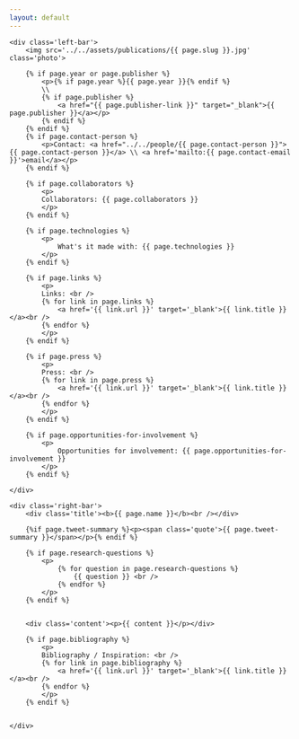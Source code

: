 ```yaml
---
layout: default
---
```

<div class='project'>

	<div class='left-bar'>
		<img src='../../assets/publications/{{ page.slug }}.jpg' class='photo'>	
		
		{% if page.year or page.publisher %}
			<p>{% if page.year %}{{ page.year }}{% endif %}
			\\ 
			{% if page.publisher %}
				<a href="{{ page.publisher-link }}" target="_blank">{{ page.publisher }}</a></p>
			{% endif %}
		{% endif %}
		{% if page.contact-person %}			
			<p>Contact: <a href="../../people/{{ page.contact-person }}">{{ page.contact-person }}</a> \\ <a href='mailto:{{ page.contact-email }}'>email</a></p>
		{% endif %}
		
		{% if page.collaborators %}
			<p>
			Collaborators: {{ page.collaborators }}
			</p>
		{% endif %}				
		
		{% if page.technologies %}
			<p>
				What's it made with: {{ page.technologies }}
			</p>
		{% endif %}

		{% if page.links %}
			<p>
			Links: <br />
			{% for link in page.links %}
				<a href='{{ link.url }}' target='_blank'>{{ link.title }}</a><br />
			{% endfor %}
			</p>
		{% endif %}		

		{% if page.press %}
			<p>
			Press: <br />
			{% for link in page.press %}
				<a href='{{ link.url }}' target='_blank'>{{ link.title }}</a><br />
			{% endfor %}
			</p>
		{% endif %}		

		{% if page.opportunities-for-involvement %}
			<p>
				Opportunities for involvement: {{ page.opportunities-for-involvement }}			
			</p>
		{% endif %}		
				
	</div>
	
	<div class='right-bar'>
		<div class='title'><b>{{ page.name }}</b><br /></div>
	
		{%if page.tweet-summary %}<p><span class='quote'>{{ page.tweet-summary }}</span></p>{% endif %}
	
		{% if page.research-questions %}
			<p>
				{% for question in page.research-questions %}
					{{ question }} <br />
				{% endfor %}
			</p>
		{% endif %}	
	
		
		<div class='content'><p>{{ content }}</p></div>
		
		{% if page.bibliography %}
			<p>
			Bibliography / Inspiration: <br />
			{% for link in page.bibliography %}
				<a href='{{ link.url }}' target='_blank'>{{ link.title }}</a><br />
			{% endfor %}
			</p>
		{% endif %}	

		
	</div>

</div>
